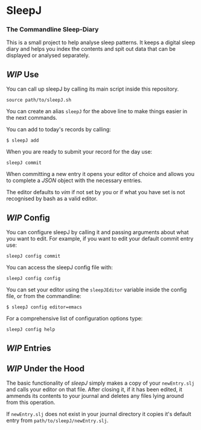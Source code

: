 # SleepJ
### The Commandline Sleep-Diary

This is a small project to help analyse sleep patterns. It keeps a digital sleep diary and helps you index the contents and spit out data that can be displayed or analysed separately.

## _**WIP**_ Use

You can call up sleepJ by calling its main script inside this repository.
```
source path/to/sleepJ.sh
```

You can create an alias `sleepJ` for the above line to make things easier in the next commands.

You can add to today's records by calling:
```
$ sleepJ add
```

When you are ready to submit your record for the day use:
```
sleepJ commit
```

When committing a new entry it opens your editor of choice and allows you to complete a *JSON* object with the necessary entries.

The editor defaults to *vim* if not set by you or if what you have set is not recognised by bash as a valid editor.

## _**WIP**_ Config

You can configure sleepJ by calling it and passing arguments about what you want to edit. For example, if you want to edit your default commit entry use:
```
sleepJ config commit
```

You can access the sleepJ config file with:
```
sleepJ config config
```

You can set your editor using the `sleepJEditor` variable inside the config file, or from the commandline:
```
$ sleepJ config editor=emacs
```

For a comprehensive list of configuration options type:
```
sleepJ config help
```

## _**WIP**_ Entries


## _**WIP**_ Under the Hood

The basic functionality of *sleepJ* simply makes a copy of your `newEntry.slj` and calls your editor on that file. After closing it, if it has been edited, it ammends its contents to your journal and deletes any files lying around from this operation.

If `newEntry.slj` does not exist in your journal directory it copies it's default entry from `path/to/sleepJ/newEntry.slj`.
